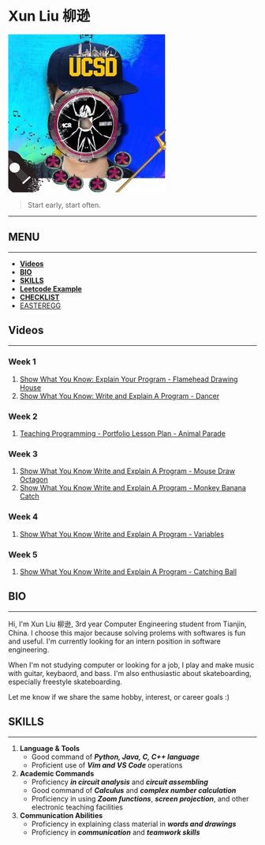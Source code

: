 # Xun Liu 柳逊
![profile](profiles/Profile.jpg)

> Start early, start often.

---
## **MENU**
---
  - [**Videos**](#videos)
  - [**BIO**](#bio)
  - [**SKILLS**](#skills)
  - [**Leetcode Example**](#leetcode-example)
  - [**CHECKLIST**](#checklist)
  - [EASTEREGG](profiles/Face-Reveal.jpg)

## **Videos**
---
### Week 1
1. [Show What You Know: Explain Your Program - Flamehead Drawing House](https://youtu.be/8Wdxqa5fE68)
2. [Show What You Know: Write and Explain A Program - Dancer](https://youtu.be/sWH7XdNIsEY)
### Week 2
1. [Teaching Programming - Portfolio Lesson Plan - Animal Parade](https://youtu.be/th5MZY2jFno)
### Week 3
1. [Show What You Know Write and Explain A Program - Mouse Draw Octagon](https://youtu.be/MnBVV2Lqi24)
2. [Show What You Know Write and Explain A Program - Monkey Banana Catch](https://youtu.be/QGzg-Cc4wio)
### Week 4
1. [Show What You Know Write and Explain A Program - Variables](https://youtu.be/Us3Q8axOkaQ)
### Week 5
1. [Show What You Know Write and Explain A Program - Catching Ball](https://youtu.be/-xS1bEfl1qY)


## **BIO**
---
Hi, I'm Xun Liu 柳逊, 3rd year Computer Engineering student from Tianjin, China. I choose this major because solving prolems with softwares is fun and useful. I'm currently looking for an intern position in software engineering.

When I'm not studying computer or looking for a job, I play and make music with guitar, keybaord, and bass. I'm also enthusiastic about skateboarding, especially freestyle skateboarding.

Let me know if we share the same hobby, interest, or career goals :)
## **SKILLS**
---
1. **Language & Tools**
   - Good command of ***Python, Java, C, C++ language***
   - Proficient use of ***Vim and VS Code*** operations
2. **Academic Commands**
   - Proficiency ***in circuit analysis*** and ***circuit assembling***
   - Good command of ***Calculus*** and ***complex number calculation***
   - Proficiency in using ***Zoom functions***, ***screen projection***, and other electronic teaching facilities
3. **Communication Abilities**
   - Proficiency in explaining class material in ***words and drawings***
   - Proficiency in ***communication*** and ***teamwork skills***
